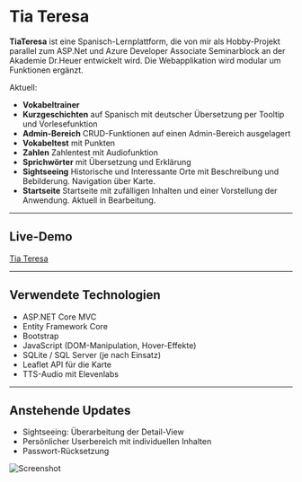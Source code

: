 # Tia Teresa

**TiaTeresa** ist eine Spanisch-Lernplattform, die von mir als Hobby-Projekt parallel zum ASP.Net und Azure Developer Associate Seminarblock an der Akademie Dr.Heuer entwickelt wird. Die Webapplikation wird modular um Funktionen ergänzt. 

Aktuell:
-  **Vokabeltrainer** 
-  **Kurzgeschichten** auf Spanisch mit deutscher Übersetzung per Tooltip und Vorlesefunktion
-  **Admin-Bereich** CRUD-Funktionen auf einen Admin-Bereich ausgelagert
-  **Vokabeltest** mit Punkten
-  **Zahlen** Zahlentest mit Audiofunktion
-  **Sprichwörter** mit Übersetzung und Erklärung
-  **Sightseeing** Historische und Interessante Orte mit Beschreibung und Bebilderung. Navigation über Karte.
-  **Startseite** Startseite mit zufälligen Inhalten und einer Vorstellung der Anwendung. Aktuell in Bearbeitung.

---
## Live-Demo  
[Tia Teresa](https://tia-teresa.azurewebsites.net/)

---

## Verwendete Technologien

- ASP.NET Core MVC
- Entity Framework Core
- Bootstrap
- JavaScript (DOM-Manipulation, Hover-Effekte)
- SQLite / SQL Server (je nach Einsatz)
- Leaflet API für die Karte
- TTS-Audio mit Elevenlabs

---

## Anstehende Updates

- Sightseeing: Überarbeitung der Detail-View
- Persönlicher Userbereich mit individuellen Inhalten
- Passwort-Rücksetzung


![Screenshot](tiascreenshot.png)
